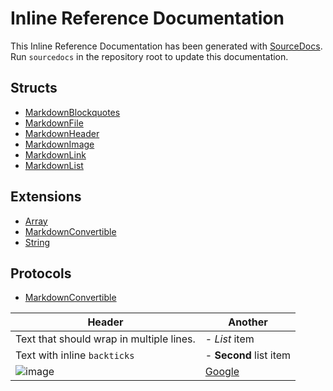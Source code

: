 # Inline Reference Documentation
This Inline Reference Documentation has been generated with [SourceDocs](https://github.com/eneko/SourceDocs).
Run `sourcedocs` in the repository root to update this documentation.

## Structs

- [MarkdownBlockquotes](/Docs/Reference/MarkdownGenerator/structs/MarkdownBlockquotes.md)
- [MarkdownFile](/Docs/Reference/MarkdownGenerator/structs/MarkdownFile.md)
- [MarkdownHeader](/Docs/Reference/MarkdownGenerator/structs/MarkdownHeader.md)
- [MarkdownImage](/Docs/Reference/MarkdownGenerator/structs/MarkdownImage.md)
- [MarkdownLink](/Docs/Reference/MarkdownGenerator/structs/MarkdownLink.md)
- [MarkdownList](/Docs/Reference/MarkdownGenerator/structs/MarkdownList.md)



## Extensions

- [Array](/Docs/Reference/MarkdownGenerator/extensions/Array.md)
- [MarkdownConvertible](/Docs/Reference/MarkdownGenerator/extensions/MarkdownConvertible.md)
- [String](/Docs/Reference/MarkdownGenerator/extensions/String.md)



## Protocols

- [MarkdownConvertible](/Docs/Reference/MarkdownGenerator/protocols/MarkdownConvertible.md)


| Header | Another |
| ------ | ------- |
| Text that should wrap in multiple lines. | - *List* item |
| Text with inline `backticks` | - **Second** list item |
| ![image](http://enekoalonso.com/media/sourcedocs-header.jpg) | [Google](google.com) |
